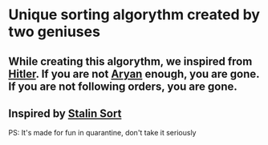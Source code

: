 # Unique sorting algorythm created by two geniuses
 While creating this algorythm, we inspired from [Hitler][1]. If you are not [Aryan][2] enough, you are gone.   
 If you are not following orders, you are gone.
 ---
 Inspired by [Stalin Sort](https://github.com/gustavo-depaula/stalin-sort)
---

[1]: https://en.wikipedia.org/wiki/Adolf_Hitler
[2]: https://en.wikipedia.org/wiki/Prime_number

PS: It's made for fun in quarantine, don't take it seriously
